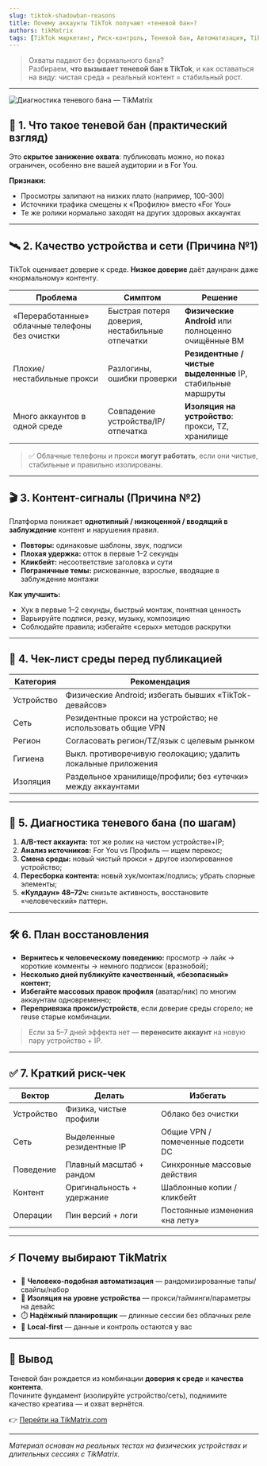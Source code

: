 ```yaml
---
slug: tiktok-shadowban-reasons
title: Почему аккаунты TikTok получают «теневой бан»?
authors: tikMatrix
tags: [TikTok маркетинг, Риск-контроль, Теневой бан, Автоматизация, TikMatrix]
---
```


> Охваты падают без формального бана?  
> Разбираем, **что вызывает теневой бан в TikTok**, и как оставаться на виду: чистая среда + реальный контент = стабильный рост.

<!-- truncate -->
---
![Диагностика теневого бана — TikMatrix](/img/blog/tiktok-shadowban.webp)

## 🧠 1. Что такое теневой бан (практический взгляд)

Это **скрытое занижение охвата**: публиковать можно, но показ ограничен, особенно вне вашей аудитории и в For You.

**Признаки:**

- Просмотры залипают на низких плато (например, 100–300)  
- Источники трафика смещены к «Профилю» вместо «For You»  
- Те же ролики нормально заходят на других здоровых аккаунтах

---

## 🛰️ 2. Качество устройства и сети (Причина №1)

TikTok оценивает доверие к среде. **Низкое доверие** даёт даунранк даже «нормальному» контенту.

| Проблема | Симптом | Решение |
|---|---|---|
| «Переработанные» облачные телефоны без очистки | Быстрая потеря доверия, нестабильные отпечатки | **Физические Android** или полноценно очищённые ВМ |
| Плохие/нестабильные прокси | Разлогины, ошибки проверки | **Резидентные / чистые выделенные** IP, стабильные маршруты |
| Много аккаунтов в одной среде | Совпадение устройства/IP/отпечатка | **Изоляция на устройство**: прокси, TZ, хранилище |

> ✅ Облачные телефоны и прокси **могут работать**, если они чистые, стабильные и правильно изолированы.

---

## 🎬 3. Контент-сигналы (Причина №2)

Платформа понижает **однотипный / низкоценной / вводящий в заблуждение** контент и нарушения правил.

- **Повторы:** одинаковые шаблоны, звук, подписи  
- **Плохая удержка:** отток в первые 1–2 секунды  
- **Кликбейт:** несоответствие заголовка и сути  
- **Пограничные темы:** рискованные, взрослые, вводящие в заблуждение монтажи

**Как улучшить:**

- Хук в первые 1–2 секунды, быстрый монтаж, понятная ценность  
- Варьируйте подписи, резку, музыку, композицию  
- Соблюдайте правила; избегайте «серых» методов раскрутки

---

## 🧩 4. Чек-лист среды перед публикацией

| Категория | Рекомендация |
|---|---|
| Устройство | Физические Android; избегать бывших «TikTok-девайсов» |
| Сеть | Резидентные прокси на устройство; не использовать общие VPN |
| Регион | Согласовать регион/TZ/язык с целевым рынком |
| Гигиена | Выкл. противоречивую геолокацию; удалить локальные приложения |
| Изоляция | Раздельное хранилище/профили; без «утечки» между аккаунтами |

---

## 🔎 5. Диагностика теневого бана (по шагам)

1. **A/B-тест аккаунта:** тот же ролик на чистом устройстве+IP;  
2. **Анализ источников:** For You vs Профиль — ищем перекос;  
3. **Смена среды:** новый чистый прокси + другое изолированное устройство;  
4. **Пересборка контента:** новый хук/монтаж/подпись; убрать спорные элементы;  
5. **«Кулдаун» 48–72ч:** снизьте активность, восстановите «человеческий» паттерн.

---

## 🛠️ 6. План восстановления

- **Вернитесь к человеческому поведению:** просмотр → лайк → короткие комменты → немного подписок (вразнобой);  
- **Несколько дней публикуйте качественный, «безопасный» контент**;  
- **Избегайте массовых правок профиля** (аватар/ник) по многим аккаунтам одновременно;  
- **Перепривязка прокси/устройств**, если доверие среды сгорело; не reuse старые комбинации.

> Если за 5–7 дней эффекта нет — **перенесите аккаунт** на новую пару устройство + IP.

---

## ✅ 7. Краткий риск-чек

| Вектор | Делать | Избегать |
|---|---|---|
| Устройство | Физика, чистые профили | Облако без очистки |
| Сеть | Выделенные резидентные IP | Общие VPN / помеченные подсети DC |
| Поведение | Плавный масштаб + рандом | Синхронные массовые действия |
| Контент | Оригинальность + удержание | Шаблонные копии / кликбейт |
| Операции | Пин версий + логи | Постоянные изменения «на лету» |

---

## ⚡ Почему выбирают TikMatrix

- 🤖 **Человеко-подобная автоматизация** — рандомизированные тапы/свайпы/набор  
- 🧩 **Изоляция на уровне устройства** — прокси/тайминги/параметры на девайс  
- ⏱️ **Надёжный планировщик** — длинные сессии без облачных реле  
- 🔐 **Local-first** — данные и контроль остаются у вас

---

## 🏁 Вывод

Теневой бан рождается из комбинации **доверия к среде** и **качества контента**.  
Почините фундамент (изолируйте устройство/сеть), поднимите качество креатива — и охват вернётся.

👉 [Перейти на TikMatrix.com](https://www.tikmatrix.com)

---

_Материал основан на реальных тестах на физических устройствах и длительных сессиях с TikMatrix._
